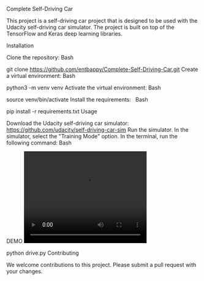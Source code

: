 Complete Self-Driving Car

This project is a self-driving car project that is designed to be used with the Udacity self-driving car simulator. The project is built on top of the TensorFlow and Keras deep learning libraries.

Installation

Clone the repository:
Bash

git clone https://github.com/entbappy/Complete-Self-Driving-Car.git
Create a virtual environment:
Bash

python3 -m venv venv
Activate the virtual environment:
Bash

source venv/bin/activate
Install the requirements:   
Bash

pip install -r requirements.txt
Usage

Download the Udacity self-driving car simulator: https://github.com/udacity/self-driving-car-sim
Run the simulator.
In the simulator, select the "Training Mode" option.
In the terminal, run the following command:
Bash

DEMO
<video width="320" height="240" controls>
  <source src="WhatsApp Video 2025-01-14 at 22.57.58.mp4">
  Your browser does not support the video tag.
</video>


python drive.py
Contributing

We welcome contributions to this project. Please submit a pull request with your changes.

